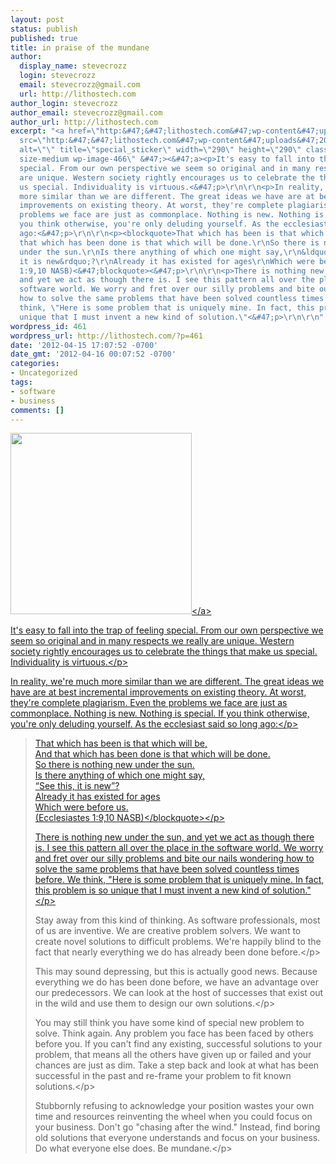 ```yaml
---
layout: post
status: publish
published: true
title: in praise of the mundane
author:
  display_name: stevecrozz
  login: stevecrozz
  email: stevecrozz@gmail.com
  url: http://lithostech.com
author_login: stevecrozz
author_email: stevecrozz@gmail.com
author_url: http://lithostech.com
excerpt: "<a href=\"http:&#47;&#47;lithostech.com&#47;wp-content&#47;uploads&#47;2012&#47;04&#47;special_sticker.jpg\"><img
  src=\"http:&#47;&#47;lithostech.com&#47;wp-content&#47;uploads&#47;2012&#47;04&#47;special_sticker-290x290.jpg\"
  alt=\"\" title=\"special_sticker\" width=\"290\" height=\"290\" class=\"alignright
  size-medium wp-image-466\" &#47;><&#47;a><p>It's easy to fall into the trap of feeling
  special. From our own perspective we seem so original and in many respects we really
  are unique. Western society rightly encourages us to celebrate the things that make
  us special. Individuality is virtuous.<&#47;p>\r\n\r\n<p>In reality, we're much
  more similar than we are different. The great ideas we have are at best incremental
  improvements on existing theory. At worst, they're complete plagiarism. Even the
  problems we face are just as commonplace. Nothing is new. Nothing is special. If
  you think otherwise, you're only deluding yourself. As the ecclesiast said so long
  ago:<&#47;p>\r\n\r\n<p><blockquote>That which has been is that which will be,\r\nAnd
  that which has been done is that which will be done.\r\nSo there is nothing new
  under the sun.\r\nIs there anything of which one might say,\r\n&ldquo;See this,
  it is new&rdquo;?\r\nAlready it has existed for ages\r\nWhich were before us.\r\n(Ecclesiastes
  1:9,10 NASB)<&#47;blockquote><&#47;p>\r\n\r\n<p>There is nothing new under the sun,
  and yet we act as though there is. I see this pattern all over the place in the
  software world. We worry and fret over our silly problems and bite our nails wondering
  how to solve the same problems that have been solved countless times before. We
  think, \"Here is some problem that is uniquely mine. In fact, this problem is so
  unique that I must invent a new kind of solution.\"<&#47;p>\r\n\r\n"
wordpress_id: 461
wordpress_url: http://lithostech.com/?p=461
date: '2012-04-15 17:07:52 -0700'
date_gmt: '2012-04-16 00:07:52 -0700'
categories:
- Uncategorized
tags:
- software
- business
comments: []
---
```

<p><a href="http:&#47;&#47;lithostech.com&#47;wp-content&#47;uploads&#47;2012&#47;04&#47;special_sticker.jpg"><img src="http:&#47;&#47;lithostech.com&#47;wp-content&#47;uploads&#47;2012&#47;04&#47;special_sticker-290x290.jpg" alt="" title="special_sticker" width="290" height="290" class="alignright size-medium wp-image-466" &#47;><&#47;a>
<p>It's easy to fall into the trap of feeling special. From our own perspective we seem so original and in many respects we really are unique. Western society rightly encourages us to celebrate the things that make us special. Individuality is virtuous.<&#47;p></p>
<p>In reality, we're much more similar than we are different. The great ideas we have are at best incremental improvements on existing theory. At worst, they're complete plagiarism. Even the problems we face are just as commonplace. Nothing is new. Nothing is special. If you think otherwise, you're only deluding yourself. As the ecclesiast said so long ago:<&#47;p></p>
<p>
<blockquote>That which has been is that which will be,<br />
And that which has been done is that which will be done.<br />
So there is nothing new under the sun.<br />
Is there anything of which one might say,<br />
&ldquo;See this, it is new&rdquo;?<br />
Already it has existed for ages<br />
Which were before us.<br />
(Ecclesiastes 1:9,10 NASB)<&#47;blockquote><&#47;p></p>
<p>There is nothing new under the sun, and yet we act as though there is. I see this pattern all over the place in the software world. We worry and fret over our silly problems and bite our nails wondering how to solve the same problems that have been solved countless times before. We think, "Here is some problem that is uniquely mine. In fact, this problem is so unique that I must invent a new kind of solution."<&#47;p></p>
<p><a id="more"></a><a id="more-461"></a></p>
<p>Stay away from this kind of thinking. As software professionals, most of us are inventive. We are creative problem solvers. We want to create novel solutions to difficult problems. We're happily blind to the fact that nearly everything we do has already been done before.<&#47;p></p>
<p>This may sound depressing, but this is actually good news. Because everything we do has been done before, we have an advantage over our predecessors. We can look at the host of successes that exist out in the wild and use them to design our own solutions.<&#47;p></p>
<p>You may still think you have some kind of special new problem to solve. Think again. Any problem you face has been faced by others before you. If you can't find any existing, successful solutions to your problem, that means all the others have given up or failed and your chances are just as dim. Take a step back and look at what has been successful in the past and re-frame your problem to fit known solutions.<&#47;p></p>
<p>Stubbornly refusing to acknowledge your position wastes your own time and resources reinventing the wheel when you could focus on your business. Don't go "chasing after the wind." Instead, find boring old solutions that everyone understands and focus on your business. Do what everyone else does. Be mundane.<&#47;p></p>
